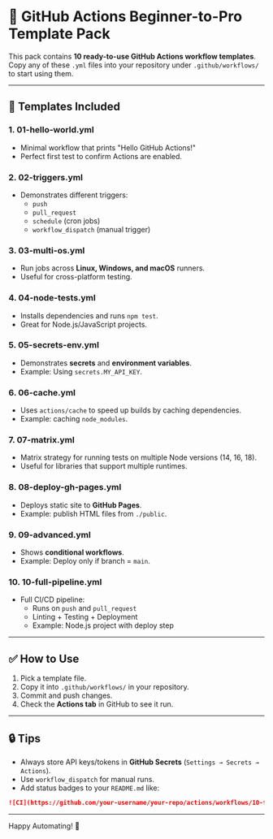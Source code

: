 # 🚀 GitHub Actions Beginner-to-Pro Template Pack

This pack contains **10 ready-to-use GitHub Actions workflow templates**.  
Copy any of these `.yml` files into your repository under `.github/workflows/` to start using them.

---

## 📂 Templates Included

### 1. 01-hello-world.yml
- Minimal workflow that prints "Hello GitHub Actions!"
- Perfect first test to confirm Actions are enabled.

### 2. 02-triggers.yml
- Demonstrates different triggers:
  - `push`
  - `pull_request`
  - `schedule` (cron jobs)
  - `workflow_dispatch` (manual trigger)

### 3. 03-multi-os.yml
- Run jobs across **Linux, Windows, and macOS** runners.
- Useful for cross-platform testing.

### 4. 04-node-tests.yml
- Installs dependencies and runs `npm test`.
- Great for Node.js/JavaScript projects.

### 5. 05-secrets-env.yml
- Demonstrates **secrets** and **environment variables**.
- Example: Using `secrets.MY_API_KEY`.

### 6. 06-cache.yml
- Uses `actions/cache` to speed up builds by caching dependencies.
- Example: caching `node_modules`.

### 7. 07-matrix.yml
- Matrix strategy for running tests on multiple Node versions (14, 16, 18).
- Useful for libraries that support multiple runtimes.

### 8. 08-deploy-gh-pages.yml
- Deploys static site to **GitHub Pages**.
- Example: publish HTML files from `./public`.

### 9. 09-advanced.yml
- Shows **conditional workflows**.
- Example: Deploy only if branch = `main`.

### 10. 10-full-pipeline.yml
- Full CI/CD pipeline:
  - Runs on `push` and `pull_request`
  - Linting + Testing + Deployment
  - Example: Node.js project with deploy step

---

## ✅ How to Use
1. Pick a template file.
2. Copy it into `.github/workflows/` in your repository.
3. Commit and push changes.
4. Check the **Actions tab** in GitHub to see it run.

---

## 🔒 Tips
- Always store API keys/tokens in **GitHub Secrets** (`Settings → Secrets → Actions`).
- Use `workflow_dispatch` for manual runs.
- Add status badges to your `README.md` like:

```md
![CI](https://github.com/your-username/your-repo/actions/workflows/10-full-pipeline.yml/badge.svg)
```

---

Happy Automating! 🎉
